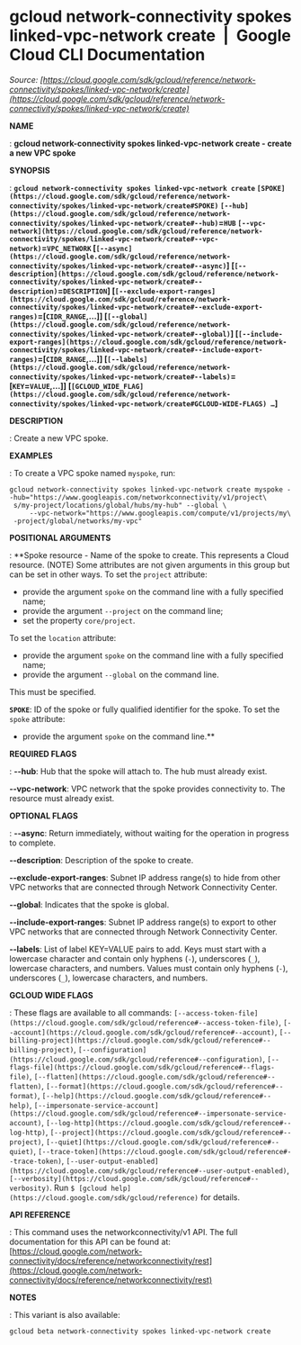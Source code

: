 # gcloud network-connectivity spokes linked-vpc-network create  |  Google Cloud CLI Documentation

*Source: [https://cloud.google.com/sdk/gcloud/reference/network-connectivity/spokes/linked-vpc-network/create](https://cloud.google.com/sdk/gcloud/reference/network-connectivity/spokes/linked-vpc-network/create)*

**NAME**

: **gcloud network-connectivity spokes linked-vpc-network create - create a new VPC spoke**

**SYNOPSIS**

: **`gcloud network-connectivity spokes linked-vpc-network create` `[SPOKE](https://cloud.google.com/sdk/gcloud/reference/network-connectivity/spokes/linked-vpc-network/create#SPOKE)` `[--hub](https://cloud.google.com/sdk/gcloud/reference/network-connectivity/spokes/linked-vpc-network/create#--hub)`=`HUB` `[--vpc-network](https://cloud.google.com/sdk/gcloud/reference/network-connectivity/spokes/linked-vpc-network/create#--vpc-network)`=`VPC_NETWORK` [`[--async](https://cloud.google.com/sdk/gcloud/reference/network-connectivity/spokes/linked-vpc-network/create#--async)`] [`[--description](https://cloud.google.com/sdk/gcloud/reference/network-connectivity/spokes/linked-vpc-network/create#--description)`=`DESCRIPTION`] [`[--exclude-export-ranges](https://cloud.google.com/sdk/gcloud/reference/network-connectivity/spokes/linked-vpc-network/create#--exclude-export-ranges)`=[`CIDR_RANGE`,…]] [`[--global](https://cloud.google.com/sdk/gcloud/reference/network-connectivity/spokes/linked-vpc-network/create#--global)`] [`[--include-export-ranges](https://cloud.google.com/sdk/gcloud/reference/network-connectivity/spokes/linked-vpc-network/create#--include-export-ranges)`=[`CIDR_RANGE`,…]] [`[--labels](https://cloud.google.com/sdk/gcloud/reference/network-connectivity/spokes/linked-vpc-network/create#--labels)`=[`KEY`=`VALUE`,…]] [`[GCLOUD_WIDE_FLAG](https://cloud.google.com/sdk/gcloud/reference/network-connectivity/spokes/linked-vpc-network/create#GCLOUD-WIDE-FLAGS) …`]**

**DESCRIPTION**

: Create a new VPC spoke.

**EXAMPLES**

: To create a VPC spoke named ``myspoke``, run:

```
gcloud network-connectivity spokes linked-vpc-network create myspoke --hub="https://www.googleapis.com/networkconnectivity/v1/project\
 s/my-project/locations/global/hubs/my-hub" --global \
     --vpc-network="https://www.googleapis.com/compute/v1/projects/my\
 -project/global/networks/my-vpc"
```

**POSITIONAL ARGUMENTS**

: **Spoke resource - Name of the spoke to create. This represents a Cloud resource.
(NOTE) Some attributes are not given arguments in this group but can be set in
other ways.
To set the `project` attribute:

- provide the argument `spoke` on the command line with a fully
specified name;
- provide the argument `--project` on the command line;
- set the property `core/project`.

To set the `location` attribute:

- provide the argument `spoke` on the command line with a fully
specified name;
- provide the argument `--global` on the command line.

This must be specified.

**`SPOKE`**:
ID of the spoke or fully qualified identifier for the spoke.
To set the `spoke` attribute:

- provide the argument `spoke` on the command line.**

**REQUIRED FLAGS**

: **--hub**:
Hub that the spoke will attach to. The hub must already exist.

**--vpc-network**:
VPC network that the spoke provides connectivity to. The resource must already
exist.

**OPTIONAL FLAGS**

: **--async**:
Return immediately, without waiting for the operation in progress to complete.

**--description**:
Description of the spoke to create.

**--exclude-export-ranges**:
Subnet IP address range(s) to hide from other VPC networks that are connected
through Network Connectivity Center.

**--global**:
Indicates that the spoke is global.

**--include-export-ranges**:
Subnet IP address range(s) to export to other VPC networks that are connected
through Network Connectivity Center.

**--labels**:
List of label KEY=VALUE pairs to add.
Keys must start with a lowercase character and contain only hyphens
(`-`), underscores (`_`), lowercase characters, and
numbers. Values must contain only hyphens (`-`), underscores
(`_`), lowercase characters, and numbers.

**GCLOUD WIDE FLAGS**

: These flags are available to all commands: `[--access-token-file](https://cloud.google.com/sdk/gcloud/reference#--access-token-file)`,
`[--account](https://cloud.google.com/sdk/gcloud/reference#--account)`, `[--billing-project](https://cloud.google.com/sdk/gcloud/reference#--billing-project)`,
`[--configuration](https://cloud.google.com/sdk/gcloud/reference#--configuration)`,
`[--flags-file](https://cloud.google.com/sdk/gcloud/reference#--flags-file)`,
`[--flatten](https://cloud.google.com/sdk/gcloud/reference#--flatten)`, `[--format](https://cloud.google.com/sdk/gcloud/reference#--format)`, `[--help](https://cloud.google.com/sdk/gcloud/reference#--help)`, `[--impersonate-service-account](https://cloud.google.com/sdk/gcloud/reference#--impersonate-service-account)`,
`[--log-http](https://cloud.google.com/sdk/gcloud/reference#--log-http)`,
`[--project](https://cloud.google.com/sdk/gcloud/reference#--project)`, `[--quiet](https://cloud.google.com/sdk/gcloud/reference#--quiet)`, `[--trace-token](https://cloud.google.com/sdk/gcloud/reference#--trace-token)`, `[--user-output-enabled](https://cloud.google.com/sdk/gcloud/reference#--user-output-enabled)`,
`[--verbosity](https://cloud.google.com/sdk/gcloud/reference#--verbosity)`.
Run `$ [gcloud help](https://cloud.google.com/sdk/gcloud/reference)` for details.

**API REFERENCE**

: This command uses the networkconnectivity/v1 API. The full documentation for
this API can be found at: [https://cloud.google.com/network-connectivity/docs/reference/networkconnectivity/rest](https://cloud.google.com/network-connectivity/docs/reference/networkconnectivity/rest)

**NOTES**

: This variant is also available:

```
gcloud beta network-connectivity spokes linked-vpc-network create
```